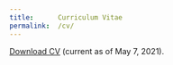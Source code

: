 ```yaml
---
title:      Curriculum Vitae
permalink:  /cv/
---
```


<a href="{{ 'assets/content/misc/AlinaAvanesyan_CV.pdf' | relative_url }}">Download CV</a> (current as of May 7, 2021).

